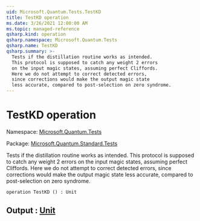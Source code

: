 ```yaml
---
uid: Microsoft.Quantum.Tests.TestKD
title: TestKD operation
ms.date: 3/26/2021 12:00:00 AM
ms.topic: managed-reference
qsharp.kind: operation
qsharp.namespace: Microsoft.Quantum.Tests
qsharp.name: TestKD
qsharp.summary: >-
  Tests if the distillation routine works as intended.
  This protocol is supposed to catch any weight 2 errors
  on the input magic states, assuming perfect Cliffords.
  Here we do not attempt to correct detected errors,
  since corrections would make the output magic state
  less accurate, compared to post-selection on zero syndrome.
---
```


# TestKD operation

Namespace: [Microsoft.Quantum.Tests](xref:Microsoft.Quantum.Tests)

Package: [Microsoft.Quantum.Standard.Tests](https://nuget.org/packages/Microsoft.Quantum.Standard.Tests)


Tests if the distillation routine works as intended.This protocol is supposed to catch any weight 2 errorson the input magic states, assuming perfect Cliffords.Here we do not attempt to correct detected errors,since corrections would make the output magic stateless accurate, compared to post-selection on zero syndrome.

```qsharp
operation TestKD () : Unit
```


## Output : [Unit](xref:microsoft.quantum.lang-ref.unit)

